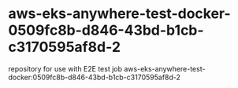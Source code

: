 # aws-eks-anywhere-test-docker-0509fc8b-d846-43bd-b1cb-c3170595af8d-2
repository for use with E2E test job aws-eks-anywhere-test-docker:0509fc8b-d846-43bd-b1cb-c3170595af8d-2
